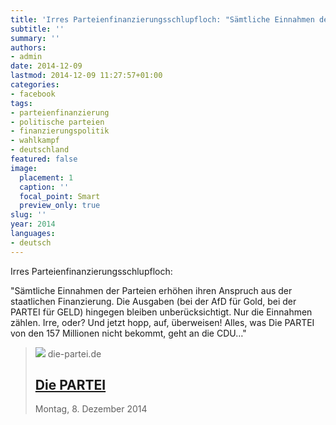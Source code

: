 ```yaml
---
title: 'Irres Parteienfinanzierungsschlupfloch: "Sämtliche Einnahmen der ...'
subtitle: ''
summary: ''
authors:
- admin
date: 2014-12-09
lastmod: 2014-12-09 11:27:57+01:00
categories:
- facebook
tags:
- parteienfinanzierung
- politische parteien
- finanzierungspolitik
- wahlkampf
- deutschland
featured: false
image:
  placement: 1
  caption: ''
  focal_point: Smart
  preview_only: true
slug: ''
year: 2014
languages:
- deutsch
---
```


Irres Parteienfinanzierungsschlupfloch:

"Sämtliche Einnahmen der Parteien erhöhen ihren Anspruch aus der staatlichen Finanzierung. Die Ausgaben (bei der AfD für Gold, bei der PARTEI für GELD) hingegen bleiben unberücksichtigt. Nur die Einnahmen zählen. Irre, oder? Und jetzt hopp, auf, überweisen! Alles, was Die PARTEI von den 157 Millionen nicht bekommt, geht an die CDU…"
> [![](https://www.die-partei.de/wp-content/themes/partei/images/favicon.png)](http://www.die-partei.de/2014/12/08/kauf-kein-scheiss-gold-bei-der-afd-kauf-geld-bei-uns)
> die-partei.de
> ## [Die PARTEI](http://www.die-partei.de/2014/12/08/kauf-kein-scheiss-gold-bei-der-afd-kauf-geld-bei-uns)
>
>Montag, 8. Dezember 2014